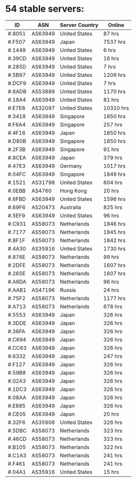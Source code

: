 # 54 stable servers:

| ID | ASN | Server Country | Online |
| ------ | ------ | ------ | ------ |
| #.8051 | AS63949 | United States | 87 hrs |
| #.F507 | AS63949 | Japan | 7537 hrs |
| #.1449 | AS63949 | United States | 6 hrs |
| #.39CD | AS63949 | United States | 16 hrs |
| #.285D | AS63949 | United States | 7 hrs |
| #.5B97 | AS63949 | United States | 1209 hrs |
| #.DCF9 | AS63949 | United States | 7 hrs |
| #.6ADB | AS53889 | United States | 1170 hrs |
| #.18A4 | AS63949 | United States | 81 hrs |
| #.E7E8 | AS32097 | United States | 10310 hrs |
| #.3418 | AS63949 | Singapore | 1850 hrs |
| #.F6A4 | AS63949 | Singapore | 257 hrs |
| #.4F16 | AS63949 | Japan | 1850 hrs |
| #.D80B | AS63949 | Singapore | 1850 hrs |
| #.2F3B | AS63949 | Singapore | 91 hrs |
| #.8CEA | AS63949 | Japan | 379 hrs |
| #.47E3 | AS63949 | Germany | 1017 hrs |
| #.04FC | AS63949 | Singapore | 1849 hrs |
| #.1521 | AS31798 | United States | 604 hrs |
| #.0EBB | AS4760 | Hong Kong | 20 hrs |
| #.6FBD | AS63949 | United States | 1596 hrs |
| #.69F6 | AS20473 | Australia | 825 hrs |
| #.5EF9 | AS63949 | United States | 96 hrs |
| #.C931 | AS58073 | Netherlands | 1846 hrs |
| #.7177 | AS58073 | Netherlands | 1845 hrs |
| #.8F1F | AS58073 | Netherlands | 1842 hrs |
| #.4A30 | AS35916 | United States | 1730 hrs |
| #.876E | AS58073 | Netherlands | 99 hrs |
| #.2DFE | AS58073 | Netherlands | 1607 hrs |
| #.265E | AS58073 | Netherlands | 1607 hrs |
| #.A6DA | AS58073 | Netherlands | 96 hrs |
| #.AAB1 | AS47196 | Russia | 24 hrs |
| #.75F2 | AS58073 | Netherlands | 1177 hrs |
| #.A713 | AS58073 | Netherlands | 678 hrs |
| #.5553 | AS63949 | Japan | 326 hrs |
| #.3DDE | AS63949 | Japan | 326 hrs |
| #.36FA | AS63949 | Japan | 326 hrs |
| #.C694 | AS63949 | Japan | 326 hrs |
| #.CC63 | AS63949 | Japan | 326 hrs |
| #.6332 | AS63949 | Japan | 247 hrs |
| #.F127 | AS63949 | Japan | 326 hrs |
| #.59B8 | AS63949 | Japan | 326 hrs |
| #.02A3 | AS63949 | Japan | 326 hrs |
| #.1DC3 | AS63949 | Japan | 326 hrs |
| #.08AA | AS63949 | Japan | 326 hrs |
| #.E885 | AS63949 | Japan | 326 hrs |
| #.CE05 | AS63949 | Japan | 20 hrs |
| #.32F6 | AS35908 | United States | 326 hrs |
| #.5DBC | AS58073 | Netherlands | 323 hrs |
| #.46CD | AS58073 | Netherlands | 323 hrs |
| #.B105 | AS58073 | Netherlands | 322 hrs |
| #.C1A3 | AS58073 | Netherlands | 241 hrs |
| #.F461 | AS58073 | Netherlands | 241 hrs |
| #.04A1 | AS35916 | United States | 15 hrs |

